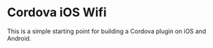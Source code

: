 Cordova iOS Wifi 
======

This is a simple starting point for building a Cordova plugin on iOS and Android.
